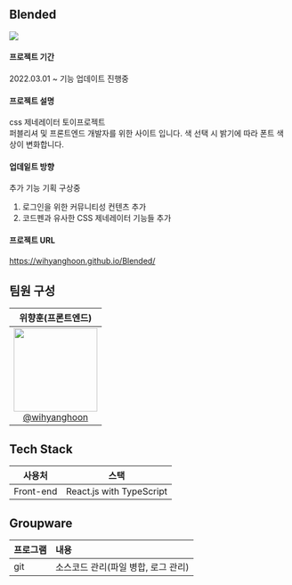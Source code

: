 ## Blended
<img src="https://user-images.githubusercontent.com/66665468/225890486-0d8e6401-7159-42d4-9ed7-418c0da6a223.jpg">

#### 프로젝트 기간
2022.03.01 ~ 기능 업데이트 진행중

#### 프로젝트 설명
css 제네레이터 토이프로젝트<br />
퍼블리셔 및 프론트엔드 개발자를 위한 사이트 입니다.
색 선택 시 밝기에 따라 폰트 색상이 변화합니다.

#### 업데잍트 방향
추가 기능 기획 구상중
1. 로그인을 위한 커뮤니티성 컨텐츠 추가
2. 코드펜과 유사한 CSS 제네레이터 기능들 추가

#### 프로젝트 URL
https://wihyanghoon.github.io/Blended/

## 팀원 구성
| **위향훈(프론트엔드)** |
| :------: |
| [<img src="https://user-images.githubusercontent.com/66665468/221801579-e6654496-2ef9-47cc-b8be-be606858025b.jpg" width=150> <br/> @wihyanghoon](https://github.com/wihyanghoon) |

## Tech Stack
|사용처|스택|
|:---:|:---:|
|Front-end|React.js with TypeScript|

## Groupware
|프로그램|내용|
|:---|:---|
|git|소스코드 관리(파일 병합, 로그 관리)|
